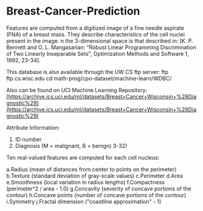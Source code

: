 # Breast-Cancer-Prediction
Features are computed from a digitized image of a fine needle aspirate (FNA) of a breast mass. They describe characteristics of the cell nuclei present in the image.
n the 3-dimensional space is that described in: [K. P. Bennett and O. L. Mangasarian: "Robust Linear Programming Discrimination of Two Linearly Inseparable Sets", Optimization Methods and Software 1, 1992, 23-34].

This database is also available through the UW CS ftp server:
ftp ftp.cs.wisc.edu
cd math-prog/cpo-dataset/machine-learn/WDBC/

Also can be found on UCI Machine Learning Repository: [https://archive.ics.uci.edu/ml/datasets/Breast+Cancer+Wisconsin+%28Diagnostic%29](https://archive.ics.uci.edu/ml/datasets/Breast+Cancer+Wisconsin+%28Diagnostic%29)

Attribute Information:

1) ID number
2) Diagnosis (M = malignant, B = benign)
3-32)

Ten real-valued features are computed for each cell nucleus:

a.Radius (mean of distances from center to points on the perimeter)
b.Texture (standard deviation of gray-scale values)
c.Perimeter
d.Area
e.Smoothness (local variation in radius lengths)
f.Compactness (perimeter^2 / area - 1.0)
g.Concavity (severity of concave portions of the contour)
h.Concave points (number of concave portions of the contour)
i.Symmetry
j.Fractal dimension ("coastline approximation" - 1)
